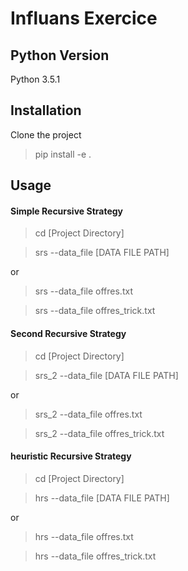 # Influans Exercice
## Python Version
Python 3.5.1

## Installation
Clone the project
> pip install -e .


## Usage
#### Simple Recursive Strategy
> cd [Project Directory]

> srs --data_file [DATA FILE PATH]

or

> srs --data_file offres.txt

> srs --data_file offres_trick.txt


#### Second Recursive Strategy
> cd [Project Directory]

> srs_2 --data_file [DATA FILE PATH]

or

> srs_2 --data_file offres.txt

> srs_2 --data_file offres_trick.txt

#### heuristic Recursive Strategy
> cd [Project Directory]

> hrs --data_file [DATA FILE PATH]

or

> hrs --data_file offres.txt

> hrs --data_file offres_trick.txt

